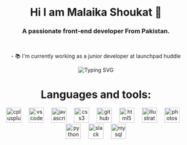 <h1 align="center">Hi I am Malaika Shoukat 👋</h1>


<h3 align="center">A passionate front-end developer From Pakistan.</h3>


	

	
<br/>


	
<div align="center">
	

	
<p align="center">- 📚 I'm currently working as a junior developer at launchpad huddle</p>
	

	

	

	
                

                        
	
<p align="center">

  <img src="https://readme-typing-svg.demolab.com?font=Cambria&weight=600&size=30&duration=1000&pause=1000&center=true&random=true&width=500&lines= computer+Science+Student;Front+end+developer;" alt="Typing SVG" /> 

</p>
	

	

	
# Languages and tools:
	
<Div style="display = "flex"">

  <img src="https://cdn.jsdelivr.net/gh/devicons/devicon/icons/cplusplus/cplusplus-original.svg" height="40" alt="cplusplus logo"  />
  <img width="12" />
  <img src="https://cdn.jsdelivr.net/gh/devicons/devicon/icons/vscode/vscode-original.svg" height="40" alt="vscode logo"  />
  <img width="12" />
  <img src="https://cdn.jsdelivr.net/gh/devicons/devicon/icons/javascript/javascript-original.svg" height="40" alt="javascript logo"  />
  <img width="12" />
  <img src="https://cdn.jsdelivr.net/gh/devicons/devicon/icons/css3/css3-original.svg" height="40" alt="css3 logo"  />
  <img width="12" />
  <img src="https://cdn.jsdelivr.net/gh/devicons/devicon/icons/github/github-original.svg" height="40" alt="github logo"  />
  <img width="12" />
  <img src="https://cdn.jsdelivr.net/gh/devicons/devicon/icons/html5/html5-original.svg" height="40" alt="html5 logo"  />
  <img width="12" />
  <img src="https://cdn.jsdelivr.net/gh/devicons/devicon/icons/illustrator/illustrator-plain.svg" height="40" alt="illustrator logo"  />
  <img width="12" />
  <img src="https://cdn.jsdelivr.net/gh/devicons/devicon/icons/photoshop/photoshop-plain.svg" height="40" alt="photoshop logo"  />
  <img width="12" />
  <img src="https://cdn.jsdelivr.net/gh/devicons/devicon/icons/python/python-original.svg" height="40" alt="python logo"  />
  <img width="12" />
  <img src="https://cdn.jsdelivr.net/gh/devicons/devicon/icons/slack/slack-original.svg" height="40" alt="slack logo"  />
  <img width="12" />
  <img src="https://cdn.jsdelivr.net/gh/devicons/devicon/icons/mysql/mysql-original.svg" height="40" alt="mysql logo"  />
</Div>

###


<!---
	
Malaika-Shoukat/Malaika-Shoukat is a ✨ special ✨ repository because its `README.md` (this file) appears on your GitHub profile.
	
You can click the Preview link to take a look at your changes.

--->
